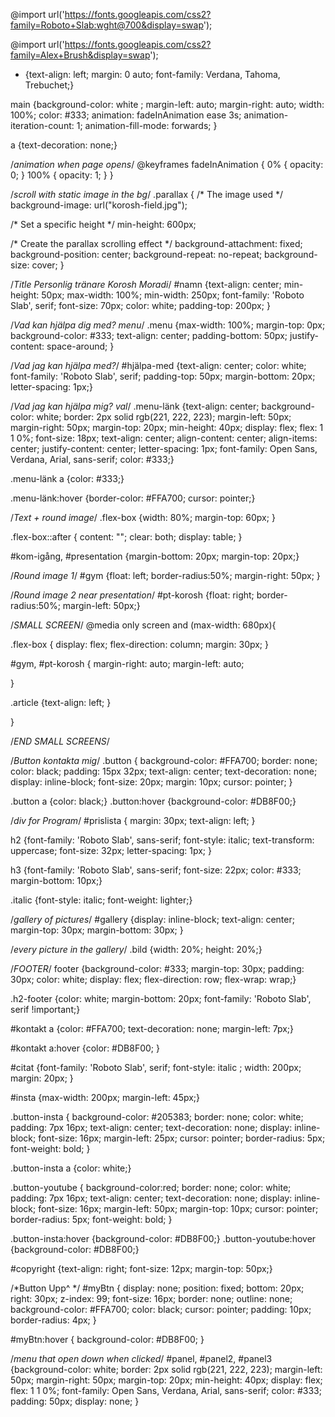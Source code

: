 @import url('https://fonts.googleapis.com/css2?family=Roboto+Slab:wght@700&display=swap');

@import url('https://fonts.googleapis.com/css2?family=Alex+Brush&display=swap');

* {text-align: left;
margin: 0 auto;
font-family: Verdana, Tahoma, Trebuchet;}

main {background-color: white ;
margin-left:  auto;
margin-right:  auto;
width: 100%;
color:  #333;
animation: fadeInAnimation ease 3s;
animation-iteration-count: 1;
animation-fill-mode: forwards;
}

a {text-decoration: none;}

/*animation when page opens*/
@keyframes fadeInAnimation {
    0% {
        opacity: 0;
    }
    100% {
        opacity: 1;
     }
} 

/*scroll with static image in the bg*/
.parallax {
  /* The image used */
  background-image: url("korosh-field.jpg");

  /* Set a specific height */
  min-height: 600px; 

  /* Create the parallax scrolling effect */
  background-attachment: fixed;
  background-position: center;
  background-repeat: no-repeat;
  background-size: cover;
}

/*Title Personlig tränare Korosh Moradi*/
#namn {text-align: center;
min-height: 50px;
max-width: 100%;
min-width: 250px;
font-family: 'Roboto Slab', serif;
font-size: 70px;
color: white;
padding-top: 200px;
}

/*Vad kan hjälpa dig med? menu*/
.menu {max-width: 100%;
margin-top: 0px;
background-color: #333;
text-align: center;
padding-bottom: 50px;
justify-content: space-around;
}

/*Vad jag kan hjälpa med?*/
#hjälpa-med {text-align: center;
color: white;
font-family: 'Roboto Slab', serif;
padding-top: 50px;
margin-bottom: 20px;
letter-spacing: 1px;}

/*Vad jag kan hjälpa mig? val*/
.menu-länk {text-align: center;
background-color: white;
border:  2px solid rgb(221, 222, 223);
margin-left: 50px;
margin-right: 50px;
margin-top: 20px;
min-height: 40px;
display: flex;
flex: 1 1 0%;
font-size: 18px;
text-align: center;
align-content: center;
align-items: center;
justify-content: center;
letter-spacing: 1px;
font-family: Open Sans, Verdana, Arial, sans-serif;
color: #333;}

.menu-länk a {color:  #333;}

.menu-länk:hover {border-color:  #FFA700;
cursor: pointer;}

/*Text + round image*/
.flex-box {width: 80%;
margin-top: 60px;
}

.flex-box::after {
  content: "";
  clear: both;
  display: table;
}

#kom-igång, #presentation {margin-bottom: 20px;
margin-top: 20px;}

/*Round image 1*/
#gym {float: left;
  border-radius:50%;
  margin-right: 50px;
}

/*Round image 2 near presentation*/
#pt-korosh {float: right;
  border-radius:50%;
  margin-left: 50px;}

/*SMALL SCREEN*/
@media only screen and (max-width: 680px){

  .flex-box {
  display: flex;
  flex-direction: column;
   margin: 30px;
}

#gym, #pt-korosh {
  margin-right: auto;
  margin-left: auto;

}

.article {text-align: left;
}

}

/*END SMALL SCREENS*/

/*Button kontakta mig*/
.button {
  background-color: #FFA700;
  border: none;
  color: black;
  padding: 15px 32px;
  text-align: center;
  text-decoration: none;
  display: inline-block;
  font-size: 20px;
  margin: 10px;
  cursor: pointer;
}

.button a {color:  black;}
.button:hover {background-color: #DB8F00;}

/*div for Program*/
#prislista {
margin: 30px;
text-align: left; }

h2 {font-family: 'Roboto Slab', sans-serif;
font-style: italic;
text-transform: uppercase;
font-size: 32px;
letter-spacing: 1px;
}

h3 {font-family: 'Roboto Slab', sans-serif;
font-size: 22px;
color: #333;
margin-bottom: 10px;}

.italic {font-style: italic;
font-weight: lighter;}

/*gallery of pictures*/
#gallery {display: inline-block;
text-align: center;
margin-top: 30px;
margin-bottom: 30px;
}

/*every picture in the gallery*/
.bild {width: 20%;
height: 20%;}


/*FOOTER*/
footer {background-color: #333;
margin-top: 30px;
padding: 30px;
color:  white;
display: flex;
flex-direction: row;
flex-wrap: wrap;}

.h2-footer {color:  white;
margin-bottom: 20px;
font-family: 'Roboto Slab', serif !important;}

#kontakt a {color: #FFA700;
text-decoration: none; 
margin-left:  7px;}

#kontakt a:hover {color: #DB8F00; }

#citat {font-family: 'Roboto Slab', serif;
font-style: italic ;
width: 200px;
margin: 20px; }

#insta {max-width: 200px;
margin-left: 45px;}

.button-insta {
  background-color: #205383;
  border: none;
  color: white;
  padding: 7px 16px;
  text-align: center;
  text-decoration: none;
  display: inline-block;
  font-size: 16px;
  margin-left:  25px;
  cursor: pointer;
  border-radius:  5px;
  font-weight: bold;
}

.button-insta a {color: white;}

.button-youtube {
  background-color:red;
  border: none;
  color: white;
  padding: 7px 16px;
  text-align: center;
  text-decoration: none;
  display: inline-block;
  font-size: 16px;
  margin-left:  50px;
  margin-top:  10px;
  cursor: pointer;
  border-radius:  5px;
  font-weight: bold;
}

.button-insta:hover {background-color: #DB8F00;}
.button-youtube:hover {background-color: #DB8F00;}

#copyright {text-align: right;
font-size: 12px;
margin-top:  50px;}

/*Button Upp^ */
#myBtn {
  display: none;
  position: fixed;
  bottom: 20px;
  right: 30px;
  z-index: 99;
  font-size: 16px;
  border: none;
  outline: none;
  background-color: #FFA700;
  color: black;
  cursor: pointer;
  padding: 10px;
  border-radius: 4px;
}

#myBtn:hover {
  background-color: #DB8F00;
}

/*menu that open down when clicked*/
#panel, #panel2, #panel3 {background-color: white;
border:  2px solid rgb(221, 222, 223);
margin-left: 50px;
margin-right: 50px;
margin-top: 20px;
min-height: 40px;
display: flex;
flex: 1 1 0%;
font-family: Open Sans, Verdana, Arial, sans-serif;
color: #333;
padding: 50px;
display: none;
}
